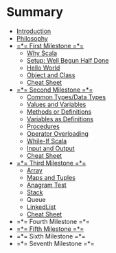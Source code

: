 # Summary

* [Introduction](README.md)
* [Philosophy](philosophy.md)
* [=\*= First Milestone =\*=](first-milestone.md)
  * [Why Scala](first-milestone/why-scala.md)
  * [Setup: Well Begun Half Done](first-milestone/setup-well-begun-half-done.md)
  * [Hello World](first-milestone/hello-world.md)
  * [Object and Class](first-milestone/class-and-object.md)
  * [Cheat Sheet](first-milestone/cheat-sheet.md)
* [=\*= Second Milestone =\*=](second-milestone.md)
  * [Common Types/Data Types](second-milestone/common-types.md)
  * [Values and Variables](second-milestone/values-variables-and-methods.md)
  * [Methods or Definitions](second-milestone/methods.md)
  * [Variables as Definitions](second-milestone/variables-and-definitions.md)
  * [Procedures](second-milestone/variables-and-definitions/procedures.md)
  * [Operator Overloading](second-milestone/operator-overloading.md)
  * [While-If Scala](second-milestone/looping-in-scala.md)
  * [Input and Output](second-milestone/input-and-output.md)
  * [Cheat Sheet](second-milestone/best-practise-and-notes-to-remember.md)
* [=\*= Third Milestone =\*=](third-milestone.md)
  * [Array](third-milestone/array.md)
  * [Maps and Tuples](third-milestone/maps-and-tuples.md)
  * [Anagram Test](third-milestone/anagram-test.md)
  * [Stack](third-milestone/stack.md)
  * Queue
  * [LinkedList](third-milestone/linkedlist.md)
  * [Cheat Sheet](third-milestone/cheat-sheet.md)
* =\*= Fourth Milestone =\*=
* [=\*= Fifth Milestone =\*=](fifth-milestone.md)
* =\*= Sixth Milestone =\*=
* =\*= Seventh Milestone =\*=

